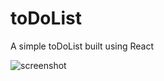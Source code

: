 # toDoList
 A simple toDoList built using React

![screenshot](https://github.com/john-lamontagne/toDoList/blob/master/src/img/toDoListScreenshot.PNG)
